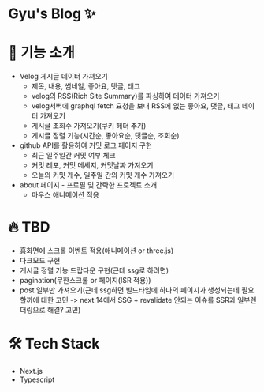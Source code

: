 # Gyu's Blog ✨

# 📘 기능 소개

- Velog 게시글 데이터 가져오기
  - 제목, 내용, 썸네일, 좋아요, 댓글, 태그
  - velog의 RSS(Rich Site Summary)를 파싱하여 데이터 가져오기
  - velog서버에 graphql fetch 요청을 보내 RSS에 없는 좋아요, 댓글, 태그 데이터 가져오기
  - 게시글 조회수 가져오기(쿠키 헤더 추가)
  - 게시글 정렬 기능(시간순, 좋아요순, 댓글순, 조회순)
- github API를 활용하여 커밋 로그 페이지 구현
  - 최근 일주일간 커밋 여부 체크
  - 커밋 레포, 커밋 메세지, 커밋날짜 가져오기
  - 오늘의 커밋 개수, 일주일 간의 커밋 개수 가져오기
- about 페이지 - 프로필 및 간략한 프로젝트 소개
  - 마우스 애니메이션 적용

# 🔥 TBD
- 홈화면에 스크롤 이벤트 적용(애니메이션 or three.js)
- 다크모드 구현
- 게시글 정렬 기능 드랍다운 구현(근데 ssg로 하려면)
- pagination(무한스크롤 or 페이지(ISR 적용))
- post 일부만 가져오기(근데 ssg하면 빌드타임에 하나의 페이지가 생성되는데 필요할까에 대한 고민 -> next 14에서 SSG + revalidate 안되는 이슈를 SSR과 일부렌더링으로 해결? 고민)

# 🛠️ Tech Stack
- Next.js
- Typescript
